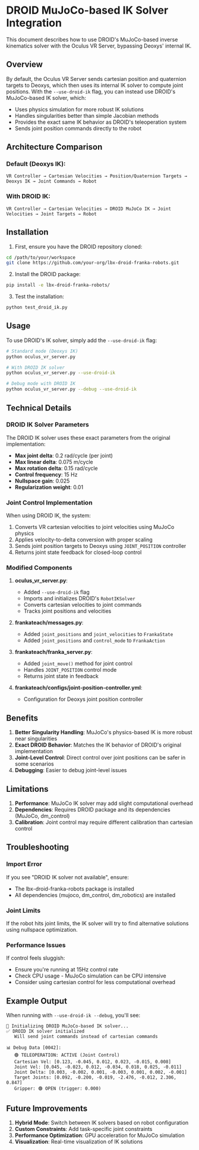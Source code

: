 # DROID MuJoCo-based IK Solver Integration

This document describes how to use DROID's MuJoCo-based inverse kinematics solver with the Oculus VR Server, bypassing Deoxys' internal IK.

## Overview

By default, the Oculus VR Server sends cartesian position and quaternion targets to Deoxys, which then uses its internal IK solver to compute joint positions. With the `--use-droid-ik` flag, you can instead use DROID's MuJoCo-based IK solver, which:

- Uses physics simulation for more robust IK solutions
- Handles singularities better than simple Jacobian methods
- Provides the exact same IK behavior as DROID's teleoperation system
- Sends joint position commands directly to the robot

## Architecture Comparison

### Default (Deoxys IK):
```
VR Controller → Cartesian Velocities → Position/Quaternion Targets → Deoxys IK → Joint Commands → Robot
```

### With DROID IK:
```
VR Controller → Cartesian Velocities → DROID MuJoCo IK → Joint Velocities → Joint Targets → Robot
```

## Installation

1. First, ensure you have the DROID repository cloned:
```bash
cd /path/to/your/workspace
git clone https://github.com/your-org/lbx-droid-franka-robots.git
```

2. Install the DROID package:
```bash
pip install -e lbx-droid-franka-robots/
```

3. Test the installation:
```bash
python test_droid_ik.py
```

## Usage

To use DROID's IK solver, simply add the `--use-droid-ik` flag:

```bash
# Standard mode (Deoxys IK)
python oculus_vr_server.py

# With DROID IK solver
python oculus_vr_server.py --use-droid-ik

# Debug mode with DROID IK
python oculus_vr_server.py --debug --use-droid-ik
```

## Technical Details

### DROID IK Solver Parameters

The DROID IK solver uses these exact parameters from the original implementation:

- **Max joint delta**: 0.2 rad/cycle (per joint)
- **Max linear delta**: 0.075 m/cycle
- **Max rotation delta**: 0.15 rad/cycle
- **Control frequency**: 15 Hz
- **Nullspace gain**: 0.025
- **Regularization weight**: 0.01

### Joint Control Implementation

When using DROID IK, the system:

1. Converts VR cartesian velocities to joint velocities using MuJoCo physics
2. Applies velocity-to-delta conversion with proper scaling
3. Sends joint position targets to Deoxys using `JOINT_POSITION` controller
4. Returns joint state feedback for closed-loop control

### Modified Components

1. **oculus_vr_server.py**:
   - Added `--use-droid-ik` flag
   - Imports and initializes DROID's `RobotIKSolver`
   - Converts cartesian velocities to joint commands
   - Tracks joint positions and velocities

2. **frankateach/messages.py**:
   - Added `joint_positions` and `joint_velocities` to `FrankaState`
   - Added `joint_positions` and `control_mode` to `FrankaAction`

3. **frankateach/franka_server.py**:
   - Added `joint_move()` method for joint control
   - Handles `JOINT_POSITION` control mode
   - Returns joint state in feedback

4. **frankateach/configs/joint-position-controller.yml**:
   - Configuration for Deoxys joint position controller

## Benefits

1. **Better Singularity Handling**: MuJoCo's physics-based IK is more robust near singularities
2. **Exact DROID Behavior**: Matches the IK behavior of DROID's original implementation
3. **Joint-Level Control**: Direct control over joint positions can be safer in some scenarios
4. **Debugging**: Easier to debug joint-level issues

## Limitations

1. **Performance**: MuJoCo IK solver may add slight computational overhead
2. **Dependencies**: Requires DROID package and its dependencies (MuJoCo, dm_control)
3. **Calibration**: Joint control may require different calibration than cartesian control

## Troubleshooting

### Import Error
If you see "DROID IK solver not available", ensure:
- The lbx-droid-franka-robots package is installed
- All dependencies (mujoco, dm_control, dm_robotics) are installed

### Joint Limits
If the robot hits joint limits, the IK solver will try to find alternative solutions using nullspace optimization.

### Performance Issues
If control feels sluggish:
- Ensure you're running at 15Hz control rate
- Check CPU usage - MuJoCo simulation can be CPU intensive
- Consider using cartesian control for less computational overhead

## Example Output

When running with `--use-droid-ik --debug`, you'll see:

```
🔧 Initializing DROID MuJoCo-based IK solver...
✅ DROID IK solver initialized
   Will send joint commands instead of cartesian commands

📊 Debug Data [0042]:
   🟢 TELEOPERATION: ACTIVE (Joint Control)
   Cartesian Vel: [0.123, -0.045, 0.012, 0.023, -0.015, 0.008]
   Joint Vel: [0.045, -0.023, 0.012, -0.034, 0.018, 0.025, -0.011]
   Joint Delta: [0.003, -0.002, 0.001, -0.003, 0.001, 0.002, -0.001]
   Target Joints: [0.092, -0.200, -0.019, -2.476, -0.012, 2.306, 0.847]
   Gripper: 🟢 OPEN (trigger: 0.000)
```

## Future Improvements

1. **Hybrid Mode**: Switch between IK solvers based on robot configuration
2. **Custom Constraints**: Add task-specific joint constraints
3. **Performance Optimization**: GPU acceleration for MuJoCo simulation
4. **Visualization**: Real-time visualization of IK solutions 